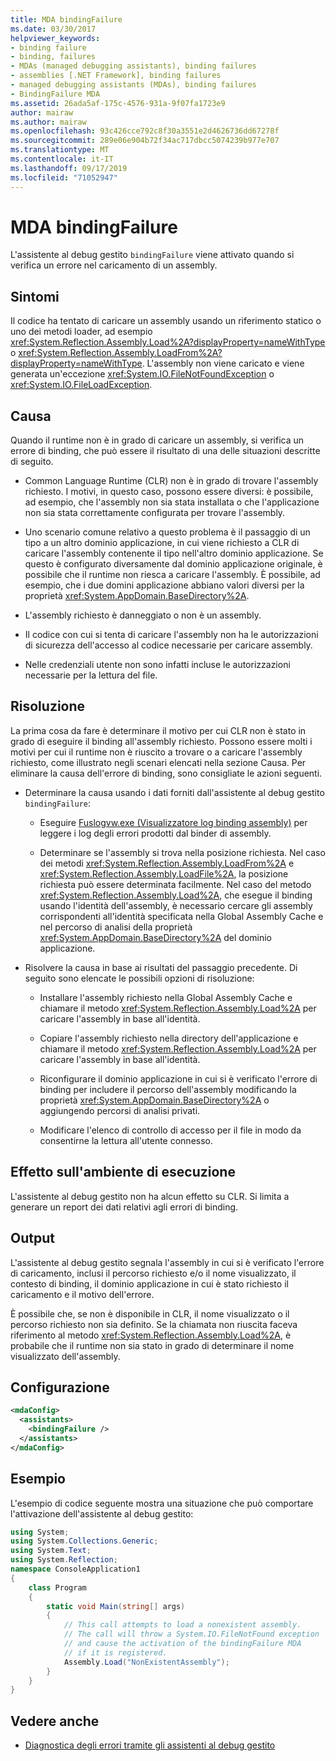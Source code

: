 ```yaml
---
title: MDA bindingFailure
ms.date: 03/30/2017
helpviewer_keywords:
- binding failure
- binding, failures
- MDAs (managed debugging assistants), binding failures
- assemblies [.NET Framework], binding failures
- managed debugging assistants (MDAs), binding failures
- BindingFailure MDA
ms.assetid: 26ada5af-175c-4576-931a-9f07fa1723e9
author: mairaw
ms.author: mairaw
ms.openlocfilehash: 93c426cce792c8f30a3551e2d4626736dd67278f
ms.sourcegitcommit: 289e06e904b72f34ac717dbcc5074239b977e707
ms.translationtype: MT
ms.contentlocale: it-IT
ms.lasthandoff: 09/17/2019
ms.locfileid: "71052947"
---
```

# <a name="bindingfailure-mda"></a>MDA bindingFailure

L'assistente al debug gestito `bindingFailure` viene attivato quando si verifica un errore nel caricamento di un assembly.

## <a name="symptoms"></a>Sintomi

Il codice ha tentato di caricare un assembly usando un riferimento statico o uno dei metodi loader, ad esempio <xref:System.Reflection.Assembly.Load%2A?displayProperty=nameWithType> o <xref:System.Reflection.Assembly.LoadFrom%2A?displayProperty=nameWithType>. L'assembly non viene caricato e viene generata un'eccezione <xref:System.IO.FileNotFoundException> o <xref:System.IO.FileLoadException>.

## <a name="cause"></a>Causa

Quando il runtime non è in grado di caricare un assembly, si verifica un errore di binding, che può essere il risultato di una delle situazioni descritte di seguito.

- Common Language Runtime (CLR) non è in grado di trovare l'assembly richiesto. I motivi, in questo caso, possono essere diversi: è possibile, ad esempio, che l'assembly non sia stata installata o che l'applicazione non sia stata correttamente configurata per trovare l'assembly.

- Uno scenario comune relativo a questo problema è il passaggio di un tipo a un altro dominio applicazione, in cui viene richiesto a CLR di caricare l'assembly contenente il tipo nell'altro dominio applicazione. Se questo è configurato diversamente dal dominio applicazione originale, è possibile che il runtime non riesca a caricare l'assembly. È possibile, ad esempio, che i due domini applicazione abbiano valori diversi per la proprietà <xref:System.AppDomain.BaseDirectory%2A>.

- L'assembly richiesto è danneggiato o non è un assembly.

- Il codice con cui si tenta di caricare l'assembly non ha le autorizzazioni di sicurezza dell'accesso al codice necessarie per caricare assembly.

- Nelle credenziali utente non sono infatti incluse le autorizzazioni necessarie per la lettura del file.

## <a name="resolution"></a>Risoluzione

La prima cosa da fare è determinare il motivo per cui CLR non è stato in grado di eseguire il binding all'assembly richiesto. Possono essere molti i motivi per cui il runtime non è riuscito a trovare o a caricare l'assembly richiesto, come illustrato negli scenari elencati nella sezione Causa. Per eliminare la causa dell'errore di binding, sono consigliate le azioni seguenti.

- Determinare la causa usando i dati forniti dall'assistente al debug gestito `bindingFailure`:

  - Eseguire [Fuslogvw.exe (Visualizzatore log binding assembly)](../tools/fuslogvw-exe-assembly-binding-log-viewer.md) per leggere i log degli errori prodotti dal binder di assembly.

  - Determinare se l'assembly si trova nella posizione richiesta. Nel caso dei metodi <xref:System.Reflection.Assembly.LoadFrom%2A> e <xref:System.Reflection.Assembly.LoadFile%2A>, la posizione richiesta può essere determinata facilmente. Nel caso del metodo <xref:System.Reflection.Assembly.Load%2A>, che esegue il binding usando l'identità dell'assembly, è necessario cercare gli assembly corrispondenti all'identità specificata nella Global Assembly Cache e nel percorso di analisi della proprietà <xref:System.AppDomain.BaseDirectory%2A> del dominio applicazione.

- Risolvere la causa in base ai risultati del passaggio precedente. Di seguito sono elencate le possibili opzioni di risoluzione:

  - Installare l'assembly richiesto nella Global Assembly Cache e chiamare il metodo <xref:System.Reflection.Assembly.Load%2A> per caricare l'assembly in base all'identità.

  - Copiare l'assembly richiesto nella directory dell'applicazione e chiamare il metodo <xref:System.Reflection.Assembly.Load%2A> per caricare l'assembly in base all'identità.

  - Riconfigurare il dominio applicazione in cui si è verificato l'errore di binding per includere il percorso dell'assembly modificando la proprietà <xref:System.AppDomain.BaseDirectory%2A> o aggiungendo percorsi di analisi privati.

  - Modificare l'elenco di controllo di accesso per il file in modo da consentirne la lettura all'utente connesso.

## <a name="effect-on-the-runtime"></a>Effetto sull'ambiente di esecuzione

L'assistente al debug gestito non ha alcun effetto su CLR. Si limita a generare un report dei dati relativi agli errori di binding.

## <a name="output"></a>Output

L'assistente al debug gestito segnala l'assembly in cui si è verificato l'errore di caricamento, inclusi il percorso richiesto e/o il nome visualizzato, il contesto di binding, il dominio applicazione in cui è stato richiesto il caricamento e il motivo dell'errore.

È possibile che, se non è disponibile in CLR, il nome visualizzato o il percorso richiesto non sia definito. Se la chiamata non riuscita faceva riferimento al metodo <xref:System.Reflection.Assembly.Load%2A>, è probabile che il runtime non sia stato in grado di determinare il nome visualizzato dell'assembly.

## <a name="configuration"></a>Configurazione

```xml
<mdaConfig>
  <assistants>
    <bindingFailure />
  </assistants>
</mdaConfig>
```

## <a name="example"></a>Esempio

L'esempio di codice seguente mostra una situazione che può comportare l'attivazione dell'assistente al debug gestito:

```csharp
using System;
using System.Collections.Generic;
using System.Text;
using System.Reflection;
namespace ConsoleApplication1
{
    class Program
    {
        static void Main(string[] args)
        {
            // This call attempts to load a nonexistent assembly.
            // The call will throw a System.IO.FileNotFound exception
            // and cause the activation of the bindingFailure MDA
            // if it is registered.
            Assembly.Load("NonExistentAssembly");
        }
    }
}
```

## <a name="see-also"></a>Vedere anche

- [Diagnostica degli errori tramite gli assistenti al debug gestito](diagnosing-errors-with-managed-debugging-assistants.md)
